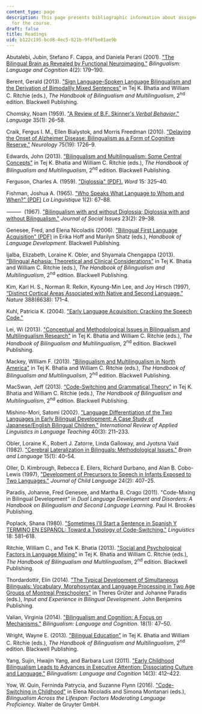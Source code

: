 ```yaml
---
content_type: page
description: This page presents bibliographic information about assigned readings
  for the course.
draft: false
title: Readings
uid: b122c195-bcd8-4ec5-821b-9fdfbe81ae9b
---
```

Abutalebi, Jubin, Stefano F. Cappa, and Daniela Perani (2001). ["The Bilingual Brain as Revealed by Functional Neuroimaging."](https://www.cambridge.org/core/journals/bilingualism-language-and-cognition/article/abs/bilingual-brain-as-revealed-by-functional-neuroimaging/94B4BCA702C54A32AAE97F900DAFA59A) *Bilingualism: Language and Cognition* 4(2): 179–190. 

Berent, Gerald (2013). ["Sign Language–Spoken Language Bilingualism and the Derivation of Bimodallly Mixed Sentences”](https://onlinelibrary.wiley.com/doi/10.1002/9781118332382.ch14) in Tej K. Bhatia and William C. Ritchie (eds.), *The Handbook of Bilingualism and Multilingualism*, 2<sup>nd</sup> edition. Blackwell Publishing.

Chomsky, Noam (1959). ["A Review of B.F. Skinner's *Verbal Behavior*."](https://chomsky.info/1967____/) *Language* 35(1): 26–58.

Craik, Fergus I. M., Ellen Bialystok, and Morris Freedman (2010). ["Delaying the Onset of Alzheimer Disease: Bilingualism as a Form of Cognitive Reserve."](https://pubmed.ncbi.nlm.nih.gov/21060095/) *Neurology* 75(19): 1726–9.

Edwards, John (2013). ["Bilingualism and Multilingualism: Some Central Concepts"](https://onlinelibrary.wiley.com/doi/10.1002/9781118332382.ch1) in Tej K. Bhatia and William C. Ritchie (eds.), *The Handbook of Bilingualism and Multilingualism*, 2<sup>nd</sup> edition. Blackwell Publishing.

Ferguson, Charles A. (1959). ["Diglossia" (PDF).](https://www.tandfonline.com/doi/pdf/10.1080/00437956.1959.11659702) *Word* 15: 325–40.

Fishman, Joshua A. (1965). ["Who Speaks What Language to Whom and When?" (PDF)](https://staatvanhetnederlands.nl/wp-content/uploads/2017/05/Fishman-1965.pdf) *La Linguistique* 1(2): 67–88.

⸻  (1967). ["Bilingualism with and without Diglossia; Diglossia with and without Bilingualism."](https://spssi.onlinelibrary.wiley.com/doi/10.1111/j.1540-4560.1967.tb00573.x) *Journal of Social Issues* 23(2): 29–38. 

Genesee, Fred, and Elena Nicoladis (2006). ["Bilingual First Language Acquisition" (PDF)](https://www.psych.mcgill.ca/perpg/fac/genesee/HDBK%20BFLA%20FINAL.pdf) in Erika Hoff and Marilyn Shatz (eds.), *Handbook of Language Development.* Blackwell Publishing.

Ijalba, Elizabeth, Loraine K. Obler, and Shyamala Chengappa (2013). [“Bilingual Aphasia: Theoretical and Clinical Considerations”](https://onlinelibrary.wiley.com/doi/abs/10.1002/9781118332382.ch3) in Tej K. Bhatia and William C. Ritchie (eds.), *The Handbook of Bilingualism and Multilingualism*, 2<sup>nd</sup> edition. Blackwell Publishing.

Kim, Karl H. S., Norman R. Relkin, Kyoung-Min Lee, and Joy Hirsch (1997), [“Distinct Cortical Areas Associated with Native and Second Language.”](https://www.nature.com/articles/40623) *Nature* 388(6638): 171–4.

Kuhl, Patricia K. (2004). ["Early Language Acquisition: Cracking the Speech Code."](https://www.nature.com/articles/nrn1533) 

Lei, Wi (2013). ["Conceptual and Methodological Issues in Bilingualism and Multilingualism Research"](https://onlinelibrary.wiley.com/doi/10.1002/9781118332382.ch2) in Tej K. Bhatia and William C. Ritchie (eds.), *The Handbook of Bilingualism and Multilingualism*, 2<sup>nd</sup> edition. Blackwell Publishing.

Mackey, WIlliam F. (2013). ["Bilingualism and Multilingualism in North America"](https://onlinelibrary.wiley.com/doi/10.1002/9781118332382.ch28) in Tej K. Bhatia and William C. Ritchie (eds.), *The Handbook of Bilingualism and Multilingualism*, 2<sup>nd</sup> edition. Blackwell Publishing.

MacSwan, Jeff (2013). [“Code-Switching and Grammatical Theory"](https://onlinelibrary.wiley.com/doi/abs/10.1002/9781118332382.ch13) in Tej K. Bhatia and William C. Ritchie (eds.), *The Handbook of Bilingualism and Multilingualism*, 2<sup>nd</sup> edition. Blackwell Publishing.

Mishino-Mori, Satomi (2002). ["Language Differentiation of the Two Languages in Early Bilingual Development: A Case Study of Japanese/English Bilingual Children."](https://www.cambridge.org/core/journals/journal-of-child-language/article/abs/language-differentiation-in-early-bilingual-development/6A3ADCA6AC5F3C3DED3AD8A7F2379E57) *International Review of Applied Linguistics in Language Teaching* 40(3): 211–233.

Obler, Loraine K., Robert J. Zatorre, Linda Galloway, and Jyotsna Vaid (1982). ["Cerebral Lateralization in Bilinguals: Methodological Issues."](https://www.sciencedirect.com/science/article/abs/pii/0093934X82900451) *Brain and Language* 15(1): 40–54.

Oller, D. Kimbrough, Rebecca E. Eilers, Richard Durbano, and Alan B. Cobo-Lewis (1997), ["Development of Precursors to Speech in Infants Exposed to Two Languages."](https://pubmed.ncbi.nlm.nih.gov/9308425/) *Journal of Child Language* 24(2): 407–25.

Paradis, Johanne, Fred Genesee, and Martha B. Crago (2011). "Code-Mixing in Bilingual Development" in *Dual Language Development and Disorders: A Handbook on Bilingualism and Second Language Learning*. Paul H. Brookes Publishing. 

Poplack, Shana (1980). ["Sometimes I’ll Start a Sentence in Spanish Y TERMINO EN ESPAÑOL: Toward a Typology of Code-Switching."](https://yorkspace.library.yorku.ca/server/api/core/bitstreams/7e08ffdf-f564-4e2b-890f-e93ce318d201/content) *Linguistics* 18: 581–618.

Ritchie, William C., and Tek K. Bhatia (2013). ["Social and Psychological Factors in Language Mixing"](https://onlinelibrary.wiley.com/doi/10.1002/9781118332382.ch15) in Tej K. Bhatia and William C. Ritchie (eds.), *The Handbook of Bilingualism and Multilingualism*, 2<sup>nd</sup> edition. Blackwell Publishing.

Thordardottir, Elin (2014). ["The Typical Development of Simultaneous Bilinguals: Vocabulary, Morphosyntax and Language Processing in Two Age Groups of Montreal Preschoolers"](https://www.degruyter.com/document/doi/10.1075/tilar.13.08tho/html?srsltid=AfmBOoq1hr3um3zj5vnzoWgNf_X-tPDe6fzKwBQeP2T3_azieABiSGji) in Theres Grüter and Johanne Paradis (eds.), *Input and Experience in Bilingual Development*. John Benjamins Publishing.

Valian, Virginia (2014). ["Bilingualism and Cognition: A Focus on Mechanisms."](https://www.cambridge.org/core/journals/bilingualism-language-and-cognition/article/abs/bilingualism-and-cognition-a-focus-on-mechanisms/09B7B75EA1096D8832D101B4392B239D) *Bilingualism: Language and Cognition*. 18(1): 47–50.

Wright, Wayne E. (2013). ["Bilingual Education"](https://onlinelibrary.wiley.com/doi/10.1002/9781118332382.ch24) in Tej K. Bhatia and William C. Ritchie (eds.), *The Handbook of Bilingualism and Multilingualism*, 2<sup>nd</sup> edition. Blackwell Publishing.

Yang, Sujin, Hwajin Yang, and Barbara Lust (2011). ["Early Childhood Bilingualism Leads to Advances in Executive Attention: Dissociating Culture and Language."](https://www.cambridge.org/core/journals/bilingualism-language-and-cognition/article/abs/early-childhood-bilingualism-leads-to-advances-in-executive-attention-dissociating-culture-and-language/880AA8EA822ED0457972415D6F61E32F) *Bilingualism: Language and Cognition* 14(3): 412–422.

Yow, W. Quin, Ferninda Patrycia, and Suzanne Flynn (2016). ["Code-Switching in Childhood"](https://psycnet.apa.org/record/2016-02568-006) in Elena Nicoladis and Simona Montanari (eds.), *Bilingualism Across the Lifespan: Factors Moderating Language Proficiency*. Walter de Gruyter GmbH.
